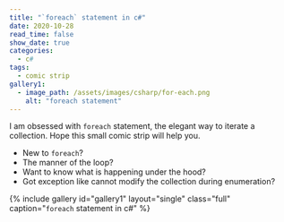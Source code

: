 ```yaml
---
title: "`foreach` statement in c#"
date: 2020-10-28
read_time: false
show_date: true
categories:
  - c#
tags:
  - comic strip
gallery1:
  - image_path: /assets/images/csharp/for-each.png
    alt: "foreach statement"
---
```


I am obsessed with `foreach` statement, the elegant way to iterate a collection. Hope this small comic strip will help you.

- New to `foreach`?
- The manner of the loop?
- Want to know what is happening under the hood?
- Got exception like cannot modify the collection during enumeration?

{% include gallery id="gallery1" layout="single" class="full" caption="`foreach` statement in c#" %}
